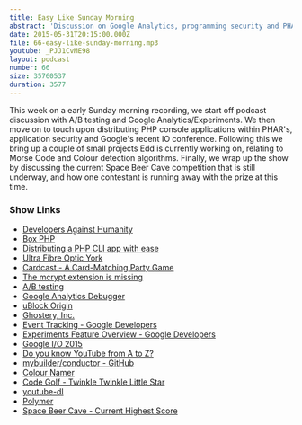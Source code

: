 ```yaml
---
title: Easy Like Sunday Morning
abstract: 'Discussion on Google Analytics, programming security and PHAR support'
date: 2015-05-31T20:15:00.000Z
file: 66-easy-like-sunday-morning.mp3
youtube: _PJJ1CvME98
layout: podcast
number: 66
size: 35760537
duration: 3577
---
```


This week on a early Sunday morning recording, we start off podcast discussion with A/B testing and Google Analytics/Experiments.
We then move on to touch upon distributing PHP console applications within PHAR's, application security and Google's recent IO conference.
Following this we bring up a couple of small projects Edd is currently working on, relating to Morse Code and Colour detection algorithms.
Finally, we wrap up the show by discussing the current Space Beer Cave competition that is still underway, and how one contestant is running away with the prize at this time. 

### Show Links

- [Developers Against Humanity](http://imgur.com/gallery/MhRaVCe)
- [Box PHP](http://box-project.org/)
- [Distributing a PHP CLI app with ease](http://moquet.net/blog/distributing-php-cli/)
- [Ultra Fibre Optic York](https://www.ultrafibreoptic.co.uk/)
- [Cardcast - A Card-Matching Party Game](https://www.cardcastgame.com/)
- [The mcrypt extension is missing](http://coolestguidesontheplanet.com/how-to-install-mcrypt-for-php-on-mac-osx-lion-10-7-development-server)
- [A/B testing](http://en.wikipedia.org/wiki/A/B_testing)
- [Google Analytics Debugger](https://chrome.google.com/webstore/detail/google-analytics-debugger/jnkmfdileelhofjcijamephohjechhna?hl=en)
- [uBlock Origin](https://chrome.google.com/webstore/detail/ublock-origin/cjpalhdlnbpafiamejdnhcphjbkeiagm?hl=en)
- [Ghostery, Inc.](https://www.ghostery.com/en/)
- [Event Tracking - Google Developers](https://developers.google.com/analytics/devguides/collection/gajs/eventTrackerGuide)
- [Experiments Feature Overview - Google Developers](https://developers.google.com/analytics/devguides/platform/experiments-overview)
- [Google I/O 2015](https://events.google.com/io2015/)
- [Do you know YouTube from A to Z?](https://youtube10.withgoogle.com)
- [mybuilder/conductor - GitHub](https://github.com/mybuilder/conductor)
- [Colour Namer](http://workshop.eddmann.com/colour-namer/)
- [Code Golf - Twinkle Twinkle Little Star](http://codegolf.stackexchange.com/questions/272/twinkle-twinkle-little-star/304#304)
- [youtube-dl](https://rg3.github.io/youtube-dl/)
- [Polymer](https://www.polymer-project.org/1.0/)
- [Space Beer Cave - Current Highest Score](https://twitter.com/EspadaV8/status/602796856880443392)
